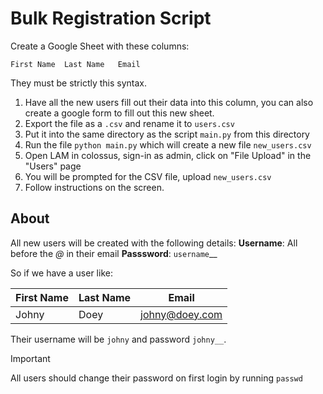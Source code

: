 # Bulk Registration Script

Create a Google Sheet with these columns:

```
First Name	Last Name	Email
```

They must be strictly this syntax.

1. Have all the new users fill out their data into this column, you can also create a google form to fill out this new sheet.
2. Export the file as a `.csv` and rename it to `users.csv`
3. Put it into the same directory as the script `main.py` from this directory
4. Run the file `python main.py` which will create a new file `new_users.csv`
5. Open LAM in colossus, sign-in as admin, click on "File Upload" in the "Users" page
6. You will be prompted for the CSV file, upload `new_users.csv`
7. Follow instructions on the screen.


## About
All new users will be created with the following details:
**Username**: All before the _@_ in their email
**Passsword**: `username`__

So if we have a user like:

| First Name | Last Name | Email |
|--|--|--|
| Johny | Doey | johny@doey.com |

Their username will be `johny` and password `johny__`.

> [!IMPORTANT]
> All users should change their password on first login by running `passwd`
